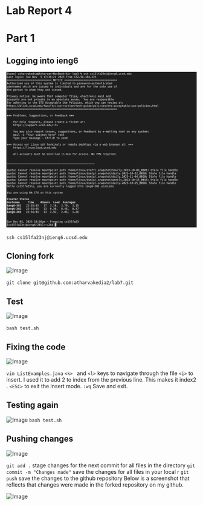 

# Lab Report 4
# Part 1
## Logging into ieng6

![Image](ss15.png)

``` ssh cs15lfa23nj@ieng6.ucsd.edu ```
## Cloning fork
![Image](ss21.png)

``` git clone git@github.com:atharvakedia2/lab7.git ```
## Test

![Image](ss17.png)

``` bash test.sh ```

## Fixing the code

![Image](ss18.png)

```vim ListExamples.java```
```<k> ``` and ```<l>``` keys to navigate through the file
```<i>``` to insert. I used it to add 2 to index from the previous line. This makes it index2 .
```<ESC>``` to exit the insert mode.
```:wq``` Save and exit.

## Testing again
![Image](ss19.png)
```bash test.sh```
## Pushing changes
![Image](ss23.png)

```git add .``` stage changes for the next commit for all files in the directory
```git commit -m "Changes made"``` save the changes for all files in your local r
```git push``` save the changes to the github repository
Below is a screenshot that reflects that changes were made in the forked repository on my github.

![Image](ss24.png)
